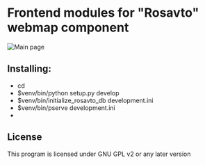 Frontend modules for "Rosavto" webmap component
=======

![Main page](https://raw.githubusercontent.com/nextgis/rosavto/master/doc/system-screen.png)

Installing:
-------
* cd <directory containing this file>
* $venv/bin/python setup.py develop
* $venv/bin/initialize_rosavto_db development.ini
* $venv/bin/pserve development.ini
* 


License
-------------
This program is licensed under GNU GPL v2 or any later version
